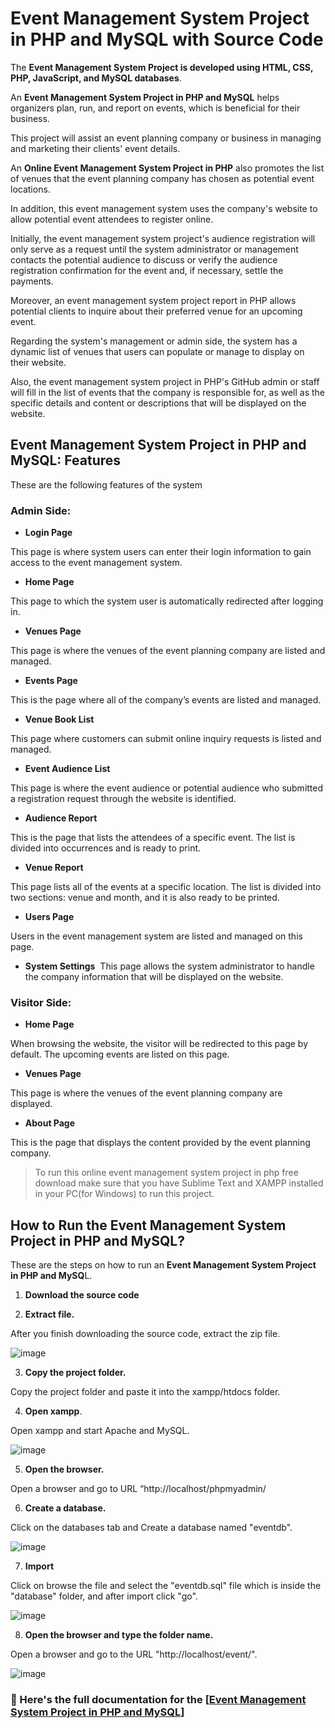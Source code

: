 # Event Management System Project in PHP and MySQL with Source Code

The **Event Management System Project is developed using HTML, CSS, PHP, JavaScript, and MySQL databases**.

An **Event Management System Project in PHP and MySQL** helps organizers plan, run, and report on events, which is beneficial for their business.

This project will assist an event planning company or business in managing and marketing their clients' event details.

An **Online Event Management System Project in PHP** also promotes the list of venues that the event planning company has chosen as potential event locations.

In addition, this event management system uses the company's website to allow potential event attendees to register online.

Initially, the event management system project's audience registration will only serve as a request until the system administrator or management contacts the potential audience to discuss or verify the audience registration confirmation for the event and, if necessary, settle the payments.

Moreover, an event management system project report in PHP allows potential clients to inquire about their preferred venue for an upcoming event.

Regarding the system's management or admin side, the system has a dynamic list of venues that users can populate or manage to display on their website.

Also, the event management system project in PHP's GitHub admin or staff will fill in the list of events that the company is responsible for, as well as the specific details and content or descriptions that will be displayed on the website.

## Event Management System Project in PHP and MySQL: Features

These are the following features of the system

### Admin Side:

* **Login Page**

This page is where system users can enter their login information to gain access to the event management system.


* **Home Page**

This page to which the system user is automatically redirected after logging in.

* **Venues Page**

This page is where the venues of the event planning company are listed and managed.

* **Events Page**

This is the page where all of the company’s events are listed and managed.

* **Venue Book List**

This page where customers can submit online inquiry requests is listed and managed.

* **Event Audience List**

This page is where the event audience or potential audience who submitted a registration request through the website is identified.

* **Audience Report**

This is the page that lists the attendees of a specific event. The list is divided into occurrences and is ready to print.

* **Venue Report**

This page lists all of the events at a specific location. The list is divided into two sections: venue and month, and it is also ready to be printed.

* **Users Page**

Users in the event management system are listed and managed on this page.

* **System Settings**
​​​​​​​​​​​​​​
This page allows the system administrator to handle the company information that will be displayed on the website.

### Visitor Side:

* **Home Page**

When browsing the website, the visitor will be redirected to this page by default. The upcoming events are listed on this page.

* **Venues Page**

This page is where the venues of the event planning company are displayed.

* **About Page**

This is the page that displays the content provided by the event planning company.


> To run this online event management system project in php free download make sure that you have Sublime Text and XAMPP installed in your PC(for Windows) to run this project.

## How to Run the Event Management System Project in PHP and MySQL?

These are the steps on how to run an **Event Management System Project in PHP and MySQ**L.

1. **Download the source code**

2. **Extract file.**

After you finish downloading the source code, extract the zip file.

![image](https://github.com/user-attachments/assets/605026f8-6315-4241-a8e1-fa73376989a5)

3. **Copy the project folder.**

Copy the project folder and paste it into the xampp/htdocs folder.

4. **Open xampp**.

Open xampp and start Apache and MySQL.

![image](https://github.com/user-attachments/assets/12833231-1ff9-4c03-b77b-ff26d7538b78)

5. **Open the browser.**

Open a browser and go to URL “http://localhost/phpmyadmin/

6. **Create a database.**

Click on the databases tab and Create a database named "eventdb".

![image](https://github.com/user-attachments/assets/ce6b273b-f2b3-4233-a105-eb801199a5bd)

7. **Import**

Click on browse the file and select the "eventdb.sql" file which is inside the "database" folder, and after import click "go".

![image](https://github.com/user-attachments/assets/e86b75fb-febd-4f5d-bdcd-c09092c8ef5d)

8. **Open the browser and type the folder name.**

Open a browser and go to the URL "http://localhost/event/".

![image](https://github.com/user-attachments/assets/1a502b84-b9e1-4972-a3cf-d607c80f2c2b)


### 📌 Here's the full documentation for the [[Event Management System Project in PHP and MySQL](https://itsourcecode.com/free-projects/php-project/event-management-system-project-in-php-and-mysql-with-source-code/)]
